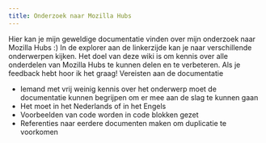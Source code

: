 ```yaml
---
title: Onderzoek naar Mozilla Hubs
---
```




Hier kan je mijn geweldige documentatie vinden over mijn onderzoek naar Mozilla Hubs :)
In de explorer aan de linkerzijde kan je naar verschillende onderwerpen kijken.
Het doel van deze wiki is om kennis over alle onderdelen van Mozilla Hubs te kunnen delen en te verbeteren. Als je feedback hebt hoor ik het graag!
Vereisten aan de documentatie
<ul>
    <li>Iemand met vrij weinig kennis over het onderwerp moet de documentatie kunnen begrijpen om er mee aan de slag te kunnen gaan</li>
    <li>Het moet in het Nederlands of in het Engels</li>
    <li>Voorbeelden van code worden in code blokken gezet </li>
    <li>Referenties naar eerdere documenten maken om duplicatie te voorkomen </li>
</ul>
